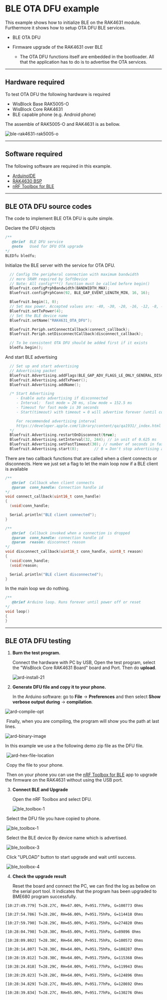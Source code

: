 # BLE OTA DFU example
This example shows how to initialize BLE on the RAK4631 module. Furthermore it shows how to setup OTA DFU BLE services.

- BLE OTA DFU

- Firmware upgrade of the RAK4631 over BLE
  
    - The OTA DFU functions itself are embedded in the bootloader. All that the application has to do is to advertise the OTA services.

----
## Hardware required
To test OTA DFU the following hardware is required

- WisBlock Base RAK5005-O
- WisBlock Core  RAK4631
- BLE capable phone (e.g. Android phone)

The assemble of RAK5005-O and RAK4631 is as bellow.

![ble-rak4631-rak5005-o](../../../../../assets/repo/ble-rak4631-rak5005-o.png)

----
## Software required
The following software are required in this example.

- [ArduinoIDE](https://www.arduino.cc/en/Main/Software)
- [RAK4630 BSP](https://github.com/RAKWireless/RAK-nRF52-Arduino)    
- [nRF Toolbox for BLE](https://play.google.com/store/apps/details?id=no.nordicsemi.android.nrftoolbox)

----
## BLE OTA DFU source codes
The code to implement BLE OTA DFU is quite simple.

Declare the DFU objects
```cpp
/**
   @brief  BLE DFU service
   @note   Used for DFU OTA upgrade
*/
BLEDfu bledfu;
```
Initialize the BLE server with the service for OTA DFU.
```cpp
  // Config the peripheral connection with maximum bandwidth
  // more SRAM required by SoftDevice
  // Note: All config***() function must be called before begin()
  Bluefruit.configPrphBandwidth(BANDWIDTH_MAX);
  Bluefruit.configPrphConn(92, BLE_GAP_EVENT_LENGTH_MIN, 16, 16);

  Bluefruit.begin(1, 0);
  // Set max power. Accepted values are: -40, -30, -20, -16, -12, -8, -4, 0, 4
  Bluefruit.setTxPower(4);
  // Set the BLE device name
  Bluefruit.setName("RAK4631_OTA_DFU");

  Bluefruit.Periph.setConnectCallback(connect_callback);
  Bluefruit.Periph.setDisconnectCallback(disconnect_callback);

  // To be consistent OTA DFU should be added first if it exists
  bledfu.begin();
```
And start BLE advertising
```cpp
  // Set up and start advertising
  // Advertising packet
  Bluefruit.Advertising.addFlags(BLE_GAP_ADV_FLAGS_LE_ONLY_GENERAL_DISC_MODE);
  Bluefruit.Advertising.addTxPower();
  Bluefruit.Advertising.addName();

  /* Start Advertising
     - Enable auto advertising if disconnected
     - Interval:  fast mode = 20 ms, slow mode = 152.5 ms
     - Timeout for fast mode is 30 seconds
     - Start(timeout) with timeout = 0 will advertise forever (until connected)

     For recommended advertising interval
     https://developer.apple.com/library/content/qa/qa1931/_index.html
  */
  Bluefruit.Advertising.restartOnDisconnect(true);
  Bluefruit.Advertising.setInterval(32, 244); // in unit of 0.625 ms
  Bluefruit.Advertising.setFastTimeout(30); // number of seconds in fast mode
  Bluefruit.Advertising.start(0);       // 0 = Don't stop advertising after n seconds
```
There are two callback functions that are called when a client connects or disconnects. Here we just set a flag to let the main loop now if a BLE client is available
```cpp
/**
   @brief  Callback when client connects
   @param  conn_handle: Connection handle id
*/
void connect_callback(uint16_t conn_handle)
{
  (void)conn_handle;

  Serial.println("BLE client connected");
}

/**
   @brief  Callback invoked when a connection is dropped
   @param  conn_handle: connection handle id
   @param  reason: disconnect reason
*/
void disconnect_callback(uint16_t conn_handle, uint8_t reason)
{
  (void)conn_handle;
  (void)reason;

  Serial.println("BLE client disconnected");
}
```
In the main loop we do nothing.
```cpp
/**
   @brief Arduino loop. Runs forever until power off or reset
*/
void loop()
{
}
```

----
## BLE OTA DFU testing
1. **Burn the test program.**

   Connect the hardware with PC by USB, Open the test program, select the "WisBlock Core RAK4631 Board" board and Port. Then do **upload**.

   ![ard-install-21](../../../../../assets/Arduino/ard-install-21.png)

2. **Generate DFU file and copy it to your phone.**

   In the Arduino software: go to **File** -> **Preferences** and then select **Show verbose output during** -> **compilation**.

![ard-compile-opt](../../../../../assets/Arduino/ard-compile-opt.png)

​	Finally, when you are compiling, the program will show you the path at last lines. 

![ard-binary-image](../../../../../assets/Arduino/ard-binary-image.png)

 In this example we use a the following demo zip file as the DFU file.

​		![ard-hex-file-location](../../..././../assets/Arduino/ard-hex-file-location.png)



​		Copy the file to your phone.  

​		Then on your phone you can use the [nRF Toolbox for BLE](https://play.google.com/store/apps/details?id=no.nordicsemi.android.nrftoolbox) app to upgrade the firmware on the RAK4631 without using the USB port.

3. **Connect BLE and Upgrade**

   Open the nRF Toolbox and select DFU.

   ![ble_toolbox-1](../../../../../assets/Examples/ble_toolbox-1.png)	

​		Select the DFU file you have copied to phone.

​		![ble_toolbox-1](../../..././../assets/Examples/ble_toolbox-2.png)

​		Select the BLE device By device name which is advertised.

​		![ble_toolbox-3](../../..././../assets/Examples/ble_toolbox-3.png)

​		Click "UPLOAD" button to start upgrade and wait until success.

​		![ble_toolbox-4](../../..././../assets/Examples/ble_toolbox-4.png)

4. **Check the upgrade result**

   Reset the board and connect the PC, we can find the log as bellow on the serial port tool. It indicates that the program has been upgraded to BME680 program successfully.

```
[10:27:49.779] T=28.27C, RH=67.00%, P=951.77hPa, G=100773 Ohms

[10:27:54.786] T=28.28C, RH=66.00%, P=951.75hPa, G=114418 Ohms

[10:27:59.790] T=28.29C, RH=65.00%, P=951.75hPa, G=274820 Ohms

[10:28:04.798] T=28.30C, RH=65.00%, P=951.75hPa, G=89896 Ohms

[10:28:09.802] T=28.30C, RH=64.00%, P=951.75hPa, G=100572 Ohms

[10:28:14.807] T=28.30C, RH=64.00%, P=951.75hPa, G=108287 Ohms

[10:28:19.812] T=28.30C, RH=64.00%, P=951.75hPa, G=115368 Ohms

[10:28:24.818] T=28.29C, RH=64.00%, P=951.77hPa, G=119943 Ohms

[10:28:29.823] T=28.28C, RH=64.00%, P=951.75hPa, G=124896 Ohms

[10:28:34.829] T=28.27C, RH=65.00%, P=951.77hPa, G=128692 Ohms

[10:28:39.834] T=28.27C, RH=65.00%, P=951.77hPa, G=130276 Ohms
```

